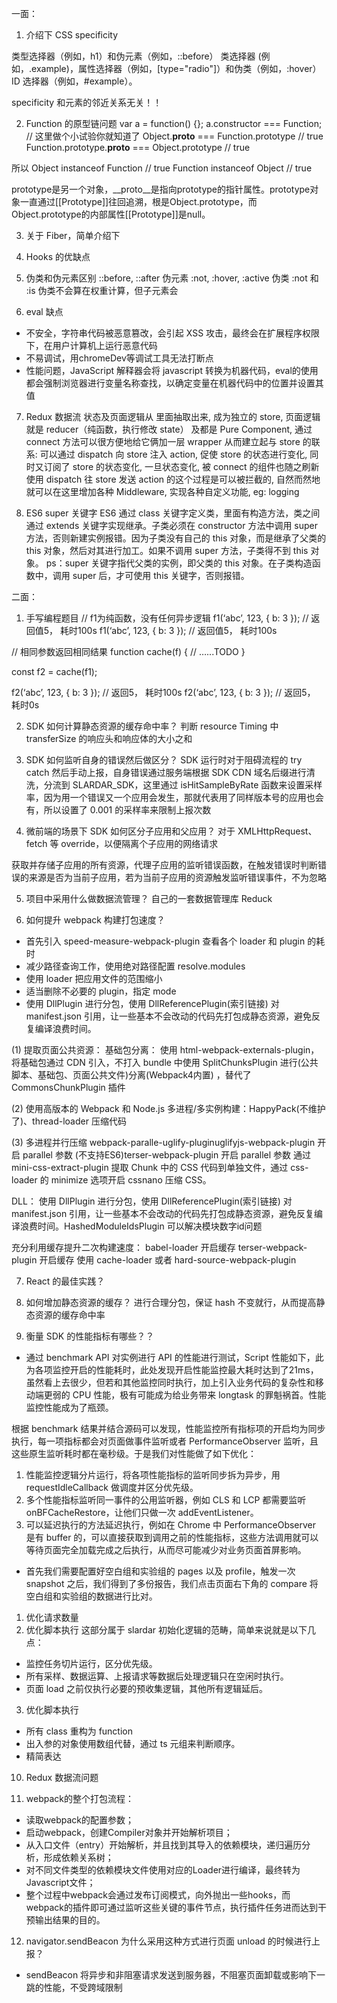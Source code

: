 一面：
1. 介绍下 CSS specificity

类型选择器（例如，h1）和伪元素（例如，::before）
类选择器 (例如，.example)，属性选择器（例如，[type="radio"]）和伪类（例如，:hover）
ID 选择器（例如，#example）。

specificity 和元素的邻近关系无关！！

2. Function 的原型链问题
var a = function() {};
a.constructor === Function;
// 这里做个小试验你就知道了
Object.__proto__ === Function.prototype           // true
Function.prototype.__proto__ === Object.prototype // true

所以
Object instanceof Function  // true
Function instanceof Object // true

prototype是另一个对象，__proto__是指向prototype的指针属性。prototype对象一直通过[[Prototype]]往回追溯，根是Object.prototype，而Object.prototype的内部属性[[Prototype]]是null。

3. 关于 Fiber，简单介绍下



4. Hooks 的优缺点

5. 伪类和伪元素区别
::before, ::after 伪元素
:not, :hover, :active 伪类
:not 和 :is 伪类不会算在权重计算，但子元素会

6. eval 缺点
- 不安全，字符串代码被恶意篡改，会引起 XSS 攻击，最终会在扩展程序权限下，在用户计算机上运行恶意代码
- 不易调试，用chromeDev等调试工具无法打断点
- 性能问题，JavaScript 解释器会将 javascript 转换为机器代码，eval的使用都会强制浏览器进行变量名称查找，以确定变量在机器代码中的位置并设置其值

7. Redux 数据流
状态及页面逻辑从 里面抽取出来, 成为独立的 store, 页面逻辑就是 reducer（纯函数，执行修改 state）
及都是 Pure Component, 通过 connect 方法可以很方便地给它俩加一层 wrapper 从而建立起与 store 的联系: 可以通过 dispatch 向 store 注入 action, 促使 store 的状态进行变化, 同时又订阅了 store 的状态变化, 一旦状态变化, 被 connect 的组件也随之刷新
使用 dispatch 往 store 发送 action 的这个过程是可以被拦截的, 自然而然地就可以在这里增加各种 Middleware, 实现各种自定义功能, eg: logging

8. ES6 super 关键字
ES6 通过 class 关键字定义类，里面有构造方法，类之间通过 extends 关键字实现继承。子类必须在 constructor 方法中调用 super 方法，否则新建实例报错。因为子类没有自己的 this 对象，而是继承了父类的 this 对象，然后对其进行加工。如果不调用 super 方法，子类得不到 this 对象。
ps：super 关键字指代父类的实例，即父类的 this 对象。在子类构造函数中，调用 super 后，才可使用 this 关键字，否则报错。

二面：
1. 手写编程题目
// f1为纯函数，没有任何异步逻辑
f1(‘abc’, 123, { b: 3 });    // 返回值5， 耗时100s
f1(‘abc’, 123, { b: 3 });    // 返回值5， 耗时100s

// 相同参数返回相同结果
function cache(f) {
  // …...TODO 
}

const f2 = cache(f1);

f2(‘abc’, 123, { b: 3 });    // 返回5， 耗时100s
f2(‘abc’, 123, { b: 3 });    // 返回5， 耗时0s

2. SDK 如何计算静态资源的缓存命中率？
  判断 resource Timing 中 transferSize 的响应头和响应体的大小之和

3. SDK 如何监听自身的错误然后做区分？
  SDK 运行时对于阻碍流程的 try catch 然后手动上报，自身错误通过服务端根据 SDK CDN 域名后缀进行清洗，分流到 SLARDAR_SDK，这里通过 isHitSampleByRate 函数来设置采样率，因为用一个错误又一个应用会发生，那就代表用了同样版本号的应用也会有，所以设置了 0.001 的采样率来限制上报次数

4. 微前端的场景下 SDK 如何区分子应用和父应用？
对于 XMLHttpRequest、 fetch 等 override，以便隔离个子应用的网络请求

获取并存储子应用的所有资源，代理子应用的监听错误函数，在触发错误时判断错误的来源是否为当前子应用，若为当前子应用的资源触发监听错误事件，不为忽略

5. 项目中采用什么做数据流管理？
自己的一套数据管理库 Reduck

6. 如何提升 webpack 构建打包速度？
- 首先引入 speed-measure-webpack-plugin 查看各个 loader 和 plugin 的耗时
- 减少路径查询工作，使用绝对路径配置 resolve.modules
- 使用 loader 把应用文件的范围缩小
- 适当删除不必要的 plugin，指定 mode
- 使用 DllPlugin 进行分包，使用 DllReferencePlugin(索引链接) 对 manifest.json 引用，让一些基本不会改动的代码先打包成静态资源，避免反复编译浪费时间。

(1) 提取页面公共资源：
基础包分离：
使用 html-webpack-externals-plugin，将基础包通过 CDN 引入，不打入 bundle 中使用 SplitChunksPlugin 进行(公共脚本、基础包、页面公共文件)分离(Webpack4内置) ，替代了 CommonsChunkPlugin 插件

(2) 使用高版本的 Webpack 和 Node.js
多进程/多实例构建：HappyPack(不维护了)、thread-loader
压缩代码

(3) 多进程并行压缩
webpack-paralle-uglify-pluginuglifyjs-webpack-plugin 开启 parallel 参数 (不支持ES6)terser-webpack-plugin 开启 parallel 参数
通过 mini-css-extract-plugin 提取 Chunk 中的 CSS 代码到单独文件，通过 css-loader 的 minimize 选项开启 cssnano 压缩 CSS。

DLL：
使用 DllPlugin 进行分包，使用 DllReferencePlugin(索引链接) 对 manifest.json 引用，让一些基本不会改动的代码先打包成静态资源，避免反复编译浪费时间。HashedModuleIdsPlugin 可以解决模块数字id问题

充分利用缓存提升二次构建速度：
babel-loader 开启缓存
terser-webpack-plugin 开启缓存
使用 cache-loader 或者 hard-source-webpack-plugin

7. React 的最佳实践？

8. 如何增加静态资源的缓存？
进行合理分包，保证 hash 不变就行，从而提高静态资源的缓存命中率

9. 衡量 SDK 的性能指标有哪些？？
- 通过 benchmark API 对实例进行 API 的性能进行测试，Script 性能如下，此为各项监控开启的性能耗时，此处发现开启性能监控最大耗时达到了21ms，虽然看上去很少，但若和其他监控同时执行，加上引入业务代码的复杂性和移动端更弱的 CPU 性能，极有可能成为给业务带来 longtask 的罪魁祸首。性能监控性能成为了瓶颈。

根据 benchmark 结果并结合源码可以发现，性能监控所有指标项的开启均为同步执行，每一项指标都会对页面做事件监听或者 PerformanceObserver 监听，且这些原生监听耗时都在毫秒级。于是我们对性能做了如下优化：
1. 性能监控逻辑分片运行，将各项性能指标的监听同步拆为异步，用 requestIdleCallback 做调度并区分优先级。
2. 多个性能指标监听同一事件的公用监听器，例如 CLS 和 LCP 都需要监听 onBFCacheRestore，让他们只做一次 addEventListener。
3. 可以延迟执行的方法延迟执行，例如在 Chrome 中 PerformanceObserver 是有 buffer 的，可以直接获取到调用之前的性能指标，这些方法调用就可以等待页面完全加载完成之后执行，从而尽可能减少对业务页面首屏影响。

- 首先我们需要配置好空白组和实验组的 pages 以及 profile，触发一次 snapshot 之后，我们得到了多份报告，我们点击页面右下角的 compare 将空白组和实验组的数据进行比对。
1. 优化请求数量
2. 优化脚本执行
这部分属于 slardar 初始化逻辑的范畴，简单来说就是以下几点：
- 监控任务切片运行，区分优先级。
- 所有采样、数据运算、上报请求等数据后处理逻辑只在空闲时执行。
- 页面 load 之前仅执行必要的预收集逻辑，其他所有逻辑延后。
3. 优化脚本执行
- 所有 class 重构为 function
- 出入参的对象使用数组代替，通过 ts 元组来判断顺序。
- 精简表达

10. Redux 数据流问题

11. webpack的整个打包流程：
- 读取webpack的配置参数；
- 启动webpack，创建Compiler对象并开始解析项目；
- 从入口文件（entry）开始解析，并且找到其导入的依赖模块，递归遍历分析，形成依赖关系树；
- 对不同文件类型的依赖模块文件使用对应的Loader进行编译，最终转为Javascript文件；
- 整个过程中webpack会通过发布订阅模式，向外抛出一些hooks，而webpack的插件即可通过监听这些关键的事件节点，执行插件任务进而达到干预输出结果的目的。

12. navigator.sendBeacon 为什么采用这种方式进行页面 unload 的时候进行上报？
- sendBeacon 将异步和非阻塞请求发送到服务器，不阻塞页面卸载或影响下一跳的性能，不受跨域限制
